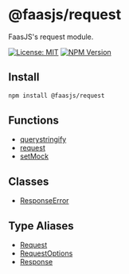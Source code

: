 # @faasjs/request

FaasJS's request module.

[![License: MIT](https://img.shields.io/npm/l/@faasjs/request.svg)](https://github.com/faasjs/faasjs/blob/main/packages/request/LICENSE)
[![NPM Version](https://img.shields.io/npm/v/@faasjs/request.svg)](https://www.npmjs.com/package/@faasjs/request)

## Install

```sh
npm install @faasjs/request
```

## Functions

- [querystringify](functions/querystringify.md)
- [request](functions/request.md)
- [setMock](functions/setMock.md)

## Classes

- [ResponseError](classes/ResponseError.md)

## Type Aliases

- [Request](type-aliases/Request.md)
- [RequestOptions](type-aliases/RequestOptions.md)
- [Response](type-aliases/Response.md)
